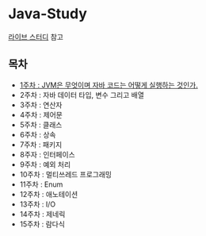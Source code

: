 # Java-Study

[라이브 스터디](https://github.com/whiteship/live-study) 참고

## 목차

- [1주차 : JVM은 무엇이며 자바 코드는 어떻게 실행하는 것인가.](https://github.com/0xe82de/Study/blob/main/Java-Study/01%EC%A3%BC%EC%B0%A8%20%EC%A0%95%EB%A6%AC.md)
- 2주차 : 자바 데이터 타입, 변수 그리고 배열
- 3주차 : 연산자
- 4주차 : 제어문
- 5주차 : 클래스
- 6주차 : 상속
- 7주차 : 패키지
- 8주자 : 인터페이스
- 9주차 : 예외 처리
- 10주차 : 멀티쓰레드 프로그래밍
- 11주차 : Enum
- 12주차 : 애노테이션
- 13주차 : I/O
- 14주차 : 제네릭
- 15주차 : 람다식
